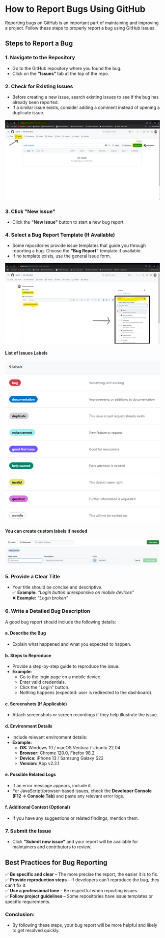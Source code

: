 # How to Report Bugs Using GitHub

Reporting bugs on GitHub is an important part of maintaining and improving a project.  Follow these steps to properly report a bug using GitHub Issues.

## Steps to Report a Bug

### 1. Navigate to the Repository
- Go to the GitHub repository where you found the bug.
- Click on the **"Issues"** tab at the top of the repo.

### 2. Check for Existing Issues
- Before creating a new issue, search existing issues to see if the bug has already been reported.
- If a similar issue exists, consider adding a comment instead of opening a duplicate issue.

![Bug Report 1](https://github.com/bjgill33/6th-Street-Pizza/blob/gill-working_branch/Bug%20Reports/bug_report_images/bug_report_1.png)

### 3. Click "New Issue"
- Click the **"New Issue"** button to start a new bug report.

### 4. Select a Bug Report Template (If Available)
- Some repositories provide issue templates that guide you through reporting a bug. Choose the **"Bug Report"** template if available.
- If no template exists, use the general issue form.

![Bug Report 2](https://github.com/bjgill33/6th-Street-Pizza/blob/gill-working_branch/Bug%20Reports/bug_report_images/bug_report_2.png)

#### List of Issues Labels
![Bug Report 3](https://github.com/bjgill33/6th-Street-Pizza/blob/gill-working_branch/Bug%20Reports/bug_report_images/bug_report_3.png)

#### You can create custom labels if needed
![Bug Report 4](https://github.com/bjgill33/6th-Street-Pizza/blob/gill-working_branch/Bug%20Reports/bug_report_images/bug_report_4.png)

### 5. Provide a Clear Title
- Your title should be concise and descriptive.  
  ✅ **Example:** _"Login button unresponsive on mobile devices"_  
  ❌ **Example:** _"Login broken"_

### 6. Write a Detailed Bug Description
A good bug report should include the following details:

#### a. Describe the Bug
- Explain what happened and what you expected to happen.

#### b. Steps to Reproduce
- Provide a step-by-step guide to reproduce the issue.
- **Example:**
  - Go to the login page on a mobile device.
  - Enter valid credentials.
  - Click the "Login" button.
  - Nothing happens (expected: user is redirected to the dashboard).
 

#### c. Screenshots (If Applicable)
- Attach screenshots or screen recordings if they help illustrate the issue.

#### d. Environment Details
- Include relevant environment details:
- **Example:**
  - **OS:** Windows 10 / macOS Ventura / Ubuntu 22.04
  - **Browser:** Chrome 120.0, Firefox 98.2
  - **Device:** iPhone 13 / Samsung Galaxy S22
  - **Version:** App v2.3.1


#### e. Possible Related Logs
- If an error message appears, include it.
- For JavaScript/browser-based issues, check the **Developer Console (F12 → Console Tab)** and paste any relevant error logs.

#### f. Additional Context (Optional)
- If you have any suggestions or related findings, mention them.

### 7. Submit the Issue
- Click **"Submit new issue"** and your report will be available for maintainers and contributors to review.

## Best Practices for Bug Reporting
✅ **Be specific and clear** – The more precise the report, the easier it is to fix.  
✅ **Provide reproduction steps** – If developers can't reproduce the bug, they can't fix it.  
✅ **Use a professional tone** – Be respectful when reporting issues.  
✅ **Follow project guidelines** – Some repositories have issue templates or specific requirements.  

### Conclusion: 
- By following these steps, your bug report will be more helpful and likely to get resolved quickly.  

  

